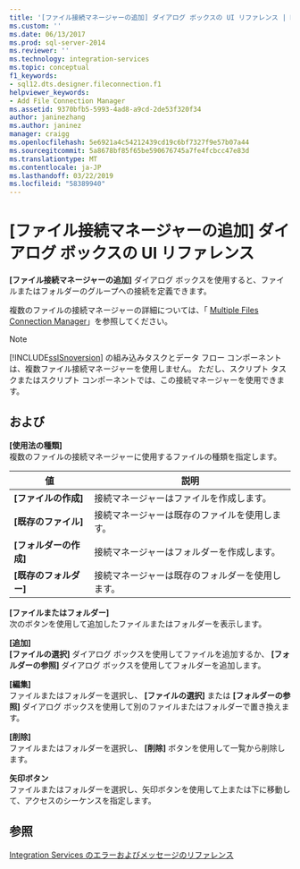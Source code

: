 ```yaml
---
title: '[ファイル接続マネージャーの追加] ダイアログ ボックスの UI リファレンス | Microsoft Docs'
ms.custom: ''
ms.date: 06/13/2017
ms.prod: sql-server-2014
ms.reviewer: ''
ms.technology: integration-services
ms.topic: conceptual
f1_keywords:
- sql12.dts.designer.fileconnection.f1
helpviewer_keywords:
- Add File Connection Manager
ms.assetid: 9370bfb5-5993-4ad8-a9cd-2de53f320f34
author: janinezhang
ms.author: janinez
manager: craigg
ms.openlocfilehash: 5e6921a4c54212439cd19c6bf7327f9e57b07a44
ms.sourcegitcommit: 5a8678bf85f65be590676745a7fe4fcbcc47e83d
ms.translationtype: MT
ms.contentlocale: ja-JP
ms.lasthandoff: 03/22/2019
ms.locfileid: "58389940"
---
```

# <a name="add-file-connection-manager-dialog-box-ui-reference"></a>[ファイル接続マネージャーの追加] ダイアログ ボックスの UI リファレンス
  **[ファイル接続マネージャーの追加]** ダイアログ ボックスを使用すると、ファイルまたはフォルダーのグループへの接続を定義できます。  
  
 複数のファイルの接続マネージャーの詳細については、「 [Multiple Files Connection Manager](multiple-files-connection-manager.md)」を参照してください。  
  
> [!NOTE]  
>  [!INCLUDE[ssISnoversion](../../includes/ssisnoversion-md.md)] の組み込みタスクとデータ フロー コンポーネントは、複数ファイル接続マネージャーを使用しません。 ただし、スクリプト タスクまたはスクリプト コンポーネントでは、この接続マネージャーを使用できます。  
  
## <a name="options"></a>および  
 **[使用法の種類]**  
 複数のファイルの接続マネージャーに使用するファイルの種類を指定します。  
  
|値|説明|  
|-----------|-----------------|  
|**[ファイルの作成]**|接続マネージャーはファイルを作成します。|  
|**[既存のファイル]**|接続マネージャーは既存のファイルを使用します。|  
|**[フォルダーの作成]**|接続マネージャーはフォルダーを作成します。|  
|**[既存のフォルダー]**|接続マネージャーは既存のフォルダーを使用します。|  
  
 **[ファイルまたはフォルダー]**  
 次のボタンを使用して追加したファイルまたはフォルダーを表示します。  
  
 **[追加]**  
 **[ファイルの選択]** ダイアログ ボックスを使用してファイルを追加するか、 **[フォルダーの参照]** ダイアログ ボックスを使用してフォルダーを追加します。  
  
 **[編集]**  
 ファイルまたはフォルダーを選択し、 **[ファイルの選択]** または **[フォルダーの参照]** ダイアログ ボックスを使用して別のファイルまたはフォルダーで置き換えます。  
  
 **[削除]**  
 ファイルまたはフォルダーを選択し、 **[削除]** ボタンを使用して一覧から削除します。  
  
 **矢印ボタン**  
 ファイルまたはフォルダーを選択し、矢印ボタンを使用して上または下に移動して、アクセスのシーケンスを指定します。  
  
## <a name="see-also"></a>参照  
 [Integration Services のエラーおよびメッセージのリファレンス](../integration-services-error-and-message-reference.md)  
  
  
